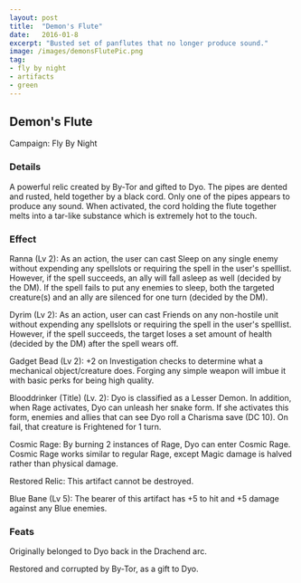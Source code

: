 ```yaml
---
layout: post
title:  "Demon's Flute"
date:   2016-01-8
excerpt: "Busted set of panflutes that no longer produce sound."
image: /images/demonsFlutePic.png
tag:
- fly by night
- artifacts 
- green
---
```


## Demon's Flute
Campaign: Fly By Night

### Details

A powerful relic created by By-Tor and gifted to Dyo. The pipes are dented and rusted, held together by a black cord. Only one of the pipes appears to produce any sound. When activated, the cord holding the flute together melts into a tar-like substance which is extremely hot to the touch.


### Effect

Ranna (Lv 2):
As an action, the user can cast Sleep on any single enemy without expending any spellslots or requiring the spell in the user's spelllist. However, if the spell succeeds, an ally will fall asleep as well (decided by the DM). If the spell fails to put any enemies to sleep, both the targeted creature(s) and an ally are silenced for one turn (decided by the DM).

Dyrim (Lv 2): 
As an action, user can cast Friends on any non-hostile unit without expending any spellslots or requiring the spell in the user's spelllist. However, if the spell succeeds, the target loses a set amount of health (decided by the DM) after the spell wears off.

Gadget Bead (Lv 2): +2 on Investigation checks to determine what a mechanical object/creature does. Forging any simple weapon will imbue it with basic perks for being high quality.

Blooddrinker (Title) (Lv. 2): Dyo is classified as a Lesser Demon. In addition, when Rage activates, Dyo can unleash her snake form. If she activates this form, enemies and allies that can see Dyo roll a Charisma save (DC 10). On fail, that creature is Frightened for 1 turn.

Cosmic Rage: By burning 2 instances of Rage, Dyo can enter Cosmic Rage. Cosmic Rage works similar to regular Rage, except Magic damage is halved rather than physical damage.

Restored Relic:
This artifact cannot be destroyed.

Blue Bane (Lv 5):
The bearer of this artifact has +5 to hit and +5 damage against any Blue enemies.


### Feats

Originally belonged to Dyo back in the Drachend arc.

Restored and corrupted by By-Tor, as a gift to Dyo.
